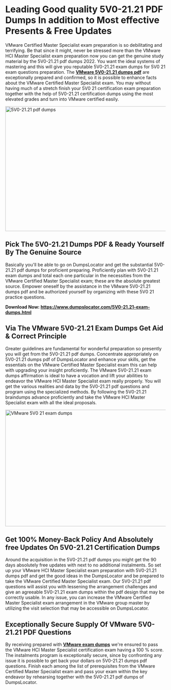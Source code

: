<h1><strong>Leading Good quality 5V0-21.21 PDF Dumps In addition to Most effective Presents &amp; Free Updates</strong></h1>
<p>VMware Certified Master Specialist exam preparation is so debilitating and terrifying. Be that since it might, never be stressed more than the VMware HCI Master Specialist exam preparation now you can get the genuine study material by the 5V0-21.21 pdf dumps 2022. You want the ideal systems of mastering and this will give you reputable 5V0-21.21 exam dumps for 5V0 21 exam questions preparation. The <strong><a href="https://www.dumpslocator.com/5V0-21.21-exam-dumps.html">VMware 5V0-21.21 dumps pdf</a></strong> are exceptionally prepared and confirmed, so it is possible to enhance facts about the VMware Certified Master Specialist exam. You may without having much of a stretch finish your 5V0 21 certification exam preparation together with the help of 5V0-21.21 certification dumps using the most elevated grades and turn into VMware certified easily.</p>
<p><img src="https://i.ibb.co/SKhFh8d/Pastel-Purple-Computer-UI-Class-Syllabus-Education-Presentation.png" alt="5V0-21.21 pdf dumps" width="700" height="393" /></p>
<h2><strong>Pick The 5V0-21.21 Dumps PDF &amp; Ready Yourself By The Genuine Source</strong></h2>
<p>Basically you'll be able to go on DumpsLocator and get the substantial 5V0-21.21 pdf dumps for proficient preparing. Proficiently plan with 5V0-21.21 exam dumps and total each one particular in the necessities from the VMware Certified Master Specialist exam; these are the absolute greatest source. Empower oneself by the assistance in the VMware 5V0-21.21 dumps pdf and be authorized yourself by organizing with these 5V0 21 practice questions.</p>
<p><strong>Download Now: <a href="https://www.dumpslocator.com/5V0-21.21-exam-dumps.html">https://www.dumpslocator.com/5V0-21.21-exam-dumps.html</a></strong></p>
<h2><strong>Via The VMware 5V0-21.21 Exam Dumps Get Aid &amp; Correct Principle</strong></h2>
<p>Greater guidelines are fundamental for wonderful preparation so presently you will get from the 5V0-21.21 pdf dumps. Concentrate appropriately on 5V0-21.21 dumps pdf of DumpsLocator and enhance your skills, get the essentials on the VMware Certified Master Specialist exam this can help with upgrading your insight proficiently. The VMware 5V0-21.21 exam dumps affirmation is ideal to have a vocation and lift your abilities to endeavor the VMware HCI Master Specialist exam really properly. You will get the various realities and data by the 5V0-21.21 pdf questions and program using the specialized methods. By following the 5V0-21.21 braindumps advance proficiently and take the VMware HCI Master Specialist exam with all the ideal proposals.</p>
<p><a href="https://www.dumpslocator.com/5V0-21.21-exam-dumps.html"><img src="https://i.ibb.co/NtZbgjG/Blue-and-White-Medical-Dental-Clinic-Facebook-Ad.png" alt="VMware 5V0 21 exam dumps" width="700" height="367" /></a></p>
<h2><strong>Get 100% Money-Back Policy And Absolutely free Updates On 5V0-21.21 Certification Dumps</strong></h2>
<p>Around the acquisition in the 5V0-21.21 pdf dumps you might get the 90 days absolutely free updates with next to no additional instalments. So set up your VMware HCI Master Specialist exam preparation with 5V0-21.21 dumps pdf and get the good ideas in the DumpsLocator and be prepared to take the VMware Certified Master Specialist exam. Our 5V0-21.21 pdf questions will assist you with lessening the arrangement challenges and give an agreeable 5V0-21.21 exam dumps within the pdf design that may be correctly usable. In any issue, you can increase the VMware Certified Master Specialist exam arrangement in the VMware group master by utilizing the visit selection that may be accessible on DumpsLocator.</p>
<h2><strong>Exceptionally Secure Supply Of VMware 5V0-21.21 PDF Questions</strong></h2>
<p>By receiving prepared with <strong><a href="https://www.dumpslocator.com/vmware-exams.html">VMware exam dumps</a></strong> we're ensured to pass the VMware HCI Master Specialist certification exam having a 100 % score. The instalments program is exceptionally secure, since by confronting any issue it is possible to get back your dollars on 5V0-21.21 dumps pdf questions. Finish each among the list of prerequisites from the VMware Certified Master Specialist exam and pass your exam within the key endeavor by rehearsing together with the 5V0-21.21 pdf dumps of DumpsLocator.</p>
